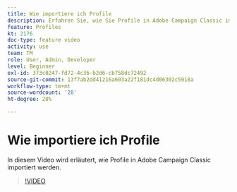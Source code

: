 ```yaml
---
title: Wie importiere ich Profile
description: Erfahren Sie, wie Sie Profile in Adobe Campaign Classic importieren
feature: Profiles
kt: 2176
doc-type: feature video
activity: use
team: TM
role: User, Admin, Developer
level: Beginner
exl-id: 373c0247-fd72-4c36-b2d6-cb758dc72492
source-git-commit: 13f7ab2dd41216a603a22f181dc4d06302c5918a
workflow-type: tm+mt
source-wordcount: '28'
ht-degree: 28%

---
```


# Wie importiere ich Profile

In diesem Video wird erläutert, wie Profile in Adobe Campaign Classic importiert werden.

>[!VIDEO](https://video.tv.adobe.com/v/25608?quality=12&learn=on)
